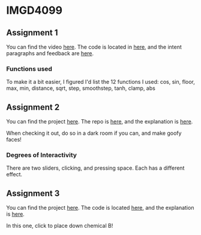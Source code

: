 # IMGD4099
 
## Assignment 1

You can find the video [here](https://youtu.be/MR4XaC_MEC8). The code is located in [here](https://github.com/StinkyMilo/IMGD4099/blob/main/Assignment1/wgslcode.txt), and the intent paragraphs and feedback are [here](https://github.com/StinkyMilo/IMGD4099/blob/main/Assignment1/aesthetic-intent-and-feedback.md).

### Functions used

To make it a bit easier, I figured I'd list the 12 functions I used: cos, sin, floor, max, min, distance, sqrt, step, smoothstep, tanh, clamp, abs

## Assignment 2

You can find the project [here](https://become-an-eldritch-abomination.glitch.me/). The repo is [here](https://github.com/StinkyMilo/IMGD4099/tree/main/Assignment2/Code), and the explanation is [here](https://github.com/StinkyMilo/IMGD4099/blob/main/Assignment2/aesthetic-intent-and-feedback.md).

When checking it out, do so in a dark room if you can, and make goofy faces!

### Degrees of Interactivity

There are two sliders, clicking, and pressing space. Each has a different effect.

## Assignment 3
You can find the project [here](https://reaction-diffusion-milo.glitch.me/). The code is located [here](https://github.com/StinkyMilo/IMGD4099/tree/main/Assignment3/code), and the explanation is [here](https://github.com/StinkyMilo/IMGD4099/blob/main/Assignment3/description-and-feedback.md).

In this one, click to place down chemical B!
